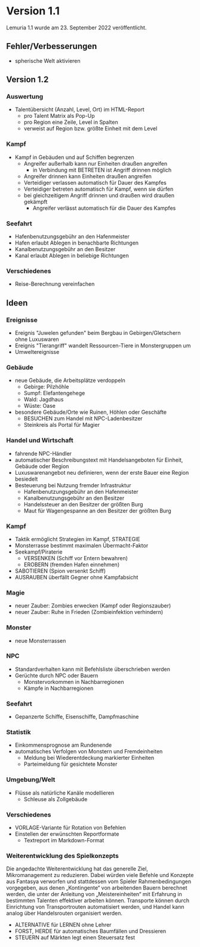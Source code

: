 # Version 1.1

Lemuria 1.1 wurde am 23. September 2022 veröffentlicht.

## Fehler/Verbesserungen

- spherische Welt aktivieren

## Version 1.2

### Auswertung

- Talentübersicht (Anzahl, Level, Ort) im HTML-Report
  - pro Talent Matrix als Pop-Up
  - pro Region eine Zeile, Level in Spalten
  - verweist auf Region bzw. größte Einheit mit dem Level
  
### Kampf

- Kampf in Gebäuden und auf Schiffen begrenzen
  - Angreifer außerhalb kann nur Einheiten draußen angreifen
    - in Verbindung mit BETRETEN ist Angriff drinnen möglich
  - Angreifer drinnen kann Einheiten draußen angreifen
  - Verteidiger verlassen automatisch für Dauer des Kampfes
  - Verteidiger betreten automatisch für Kampf, wenn sie dürfen
  - bei gleichzeitigem Angriff drinnen und draußen wird draußen gekämpft
    - Angreifer verlässt automatisch für die Dauer des Kampfes 

### Seefahrt

- Hafenbenutzungsgebühr an den Hafenmeister
- Hafen erlaubt Ablegen in benachbarte Richtungen
- Kanalbenutzungsgebühr an den Besitzer
- Kanal erlaubt Ablegen in beliebige Richtungen

### Verschiedenes

- Reise-Berechnung vereinfachen

## Ideen

### Ereignisse

- Ereignis "Juwelen gefunden" beim Bergbau in Gebirgen/Gletschern ohne Luxuswaren
- Ereignis "Tierangriff" wandelt Ressourcen-Tiere in Monstergruppen um
- Umweltereignisse

### Gebäude

- neue Gebäude, die Arbeitsplätze verdoppeln
  - Gebirge: Pilzhöhle
  - Sumpf: Elefantengehege
  - Wald: Jagdhaus
  - Wüste: Oase
- besondere Gebäude/Orte wie Ruinen, Höhlen oder Geschäfte
  - BESUCHEN zum Handel mit NPC-Ladenbesitzer
  - Steinkreis als Portal für Magier

### Handel und Wirtschaft

- fahrende NPC-Händler
- automatischer Beschreibungstext mit Handelsangeboten für Einheit, Gebäude oder Region
- Luxuswarenangebot neu definieren, wenn der erste Bauer eine Region besiedelt
- Besteuerung bei Nutzung fremder Infrastruktur
  - Hafenbenutzungsgebühr an den Hafenmeister
  - Kanalbenutzungsgebühr an den Besitzer
  - Handelssteuer an den Besitzer der größten Burg
  - Maut für Wagengespanne an den Besitzer der größten Burg

### Kampf

- Taktik ermöglicht Strategien im Kampf, STRATEGIE
- Monsterrasse bestimmt maximalen Übermacht-Faktor
- Seekampf/Piraterie
  - VERSENKEN (Schiff vor Entern bewahren)
  - EROBERN (fremden Hafen einnehmen)
- SABOTIEREN (Spion versenkt Schiff)
- AUSRAUBEN überfällt Gegner ohne Kampfabsicht

### Magie

- neuer Zauber: Zombies erwecken (Kampf oder Regionszauber)
- neuer Zauber: Ruhe in Frieden (Zombieinfektion verhindern)

### Monster

- neue Monsterrassen

### NPC

- Standardverhalten kann mit Befehlsliste überschrieben werden
- Gerüchte durch NPC oder Bauern
  - Monstervorkommen in Nachbarregionen
  - Kämpfe in Nachbarregionen

### Seefahrt

- Gepanzerte Schiffe, Eisenschiffe, Dampfmaschine

### Statistik

- Einkommensprognose am Rundenende
- automatisches Verfolgen von Monstern und Fremdeinheiten
  - Meldung bei Wiederentdeckung markierter Einheiten
  - Parteimeldung für gesichtete Monster

### Umgebung/Welt

- Flüsse als natürliche Kanäle modellieren
  - Schleuse als Zollgebäude

### Verschiedenes

- VORLAGE-Variante für Rotation von Befehlen
- Einstellen der erwünschten Reportformate
  - Textreport im Markdown-Format

### Weiterentwicklung des Spielkonzepts

Die angedachte Weiterentwicklung hat das generelle Ziel, Mikromanagement zu
reduzieren. Dabei würden viele Befehle und Konzepte aus Fantasya verworfen und
stattdessen vom Spieler Rahmenbedingungen vorgegeben, aus denen „Kontingente“
von arbeitenden Bauern berechnet werden, die unter der Anleitung von
„Meistereinheiten“ mit Erfahrung in bestimmten Talenten effektiver arbeiten
können. Transporte können durch Einrichtung von Transportrouten automatisiert
werden, und Handel kann analog über Handelsrouten organisiert werden.

- ALTERNATIVE für LERNEN ohne Lehrer
- FORST, HERDE für automatisches Baumfällen und Dressieren
- STEUERN auf Märkten legt einen Steuersatz fest
